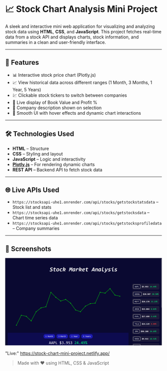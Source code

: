 # 📈 Stock Chart Analysis Mini Project

A sleek and interactive mini web application for visualizing and analyzing stock data using **HTML**, **CSS**, and **JavaScript**. This project fetches real-time data from a stock API and displays charts, stock information, and summaries in a clean and user-friendly interface.

---

## 🚀 Features

- 📊 Interactive stock price chart (Plotly.js)
- 📈 View historical data across different ranges (1 Month, 3 Months, 1 Year, 5 Years)
- 💹 Clickable stock tickers to switch between companies
- 🧾 Live display of Book Value and Profit %
- 📝 Company description shown on selection
- 🎨 Smooth UI with hover effects and dynamic chart interactions

---

## 🛠️ Technologies Used

- **HTML** – Structure
- **CSS** – Styling and layout
- **JavaScript** – Logic and interactivity
- **[Plotly.js](https://plotly.com/javascript/)** – For rendering dynamic charts
- **REST API** – Backend API to fetch stock data

---

## 🌐 Live APIs Used

- `https://stocksapi-uhe1.onrender.com/api/stocks/getstockstatsdata` – Stock list and stats  
- `https://stocksapi-uhe1.onrender.com/api/stocks/getstocksdata` – Chart time series data  
- `https://stocksapi-uhe1.onrender.com/api/stocks/getstocksprofiledata` – Company summaries  

---

## 📸 Screenshots
![alt text](image.png)

"Live:" https://stock-chart-mini-project.netlify.app/

> Made with ❤️ using HTML, CSS & JavaScript